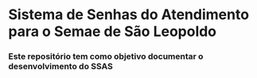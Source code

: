 # Sistema de Senhas do Atendimento para o Semae de São Leopoldo
### Este repositório tem como objetivo documentar o desenvolvimento do SSAS
